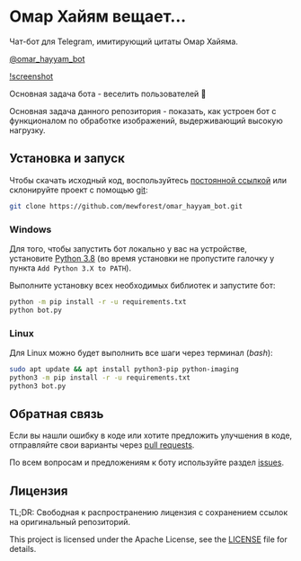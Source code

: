 # Омар Хайям вещает...

Чат-бот для Telegram, имитирующий цитаты Омар Хайяма.

[@omar_hayyam_bot](http://t.me/omar_hayyam_bot)

[!screenshot](https://github.com/mewforest/omar_hayyam_bot/blob/master/preview.png)

Основная задача бота - веселить пользователей 🙂

Основная задача данного репозитория - показать, как устроен бот
с функционалом по обработке изображений, выдерживающий высокую нагрузку.


## Установка и запуск

Чтобы скачать исходный код, воспользуйтесь
[постоянной ссылкой](https://github.com/mewforest/omar_hayyam_bot/archive/master.zip)
или склонируйте проект с помощью [git](https://git-scm.com/downloads):
```bash
git clone https://github.com/mewforest/omar_hayyam_bot.git
```
### Windows 
Для того, чтобы запустить бот локально у вас на устройстве,
установите [Python 3.8](https://www.python.org/downloads/) (во время
установки не пропустите галочку у пункта `Add Python 3.X to PATH`).

Выполните установку всех необходимых библиотек и запустите бот:
```bash
python -m pip install -r -u requirements.txt
python bot.py
```

### Linux

Для Linux можно будет выполнить все шаги через терминал (_bash_):
```bash
sudo apt update && apt install python3-pip python-imaging
python3 -m pip install -r -u requirements.txt
python3 bot.py
```

## Обратная связь
Если вы нашли ошибку в коде или хотите предложить улучшения в коде,
отправляйте свои варианты через
[pull requests](https://github.com/mewforest/omar_hayyam_bot/pulls).

По всем вопросам и предложениям к боту используйте раздел
[issues](https://github.com/mewforest/omar_hayyam_bot/issues).

## Лицензия

TL;DR: Свободная к распространению лицензия с сохранением
ссылок на оригинальный репозиторий.

This project is licensed under the Apache License, 
see the [LICENSE](https://github.com/mewforest/omar_hayyam_bot/blob/master/LICENSE)
file for details.